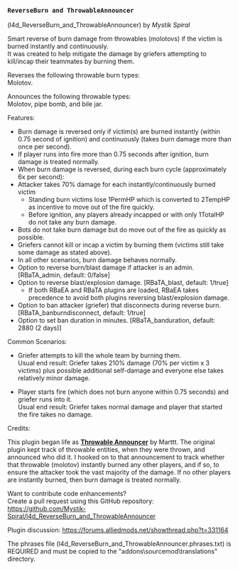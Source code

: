 ### `ReverseBurn and ThrowableAnnouncer`
(l4d_ReverseBurn_and_ThrowableAnnouncer) by *_Mystik Spiral_*  
  
Smart reverse of burn damage from throwables (molotovs) if the victim is burned instantly and continuously.  
It was created to help mitigate the damage by griefers attempting to kill/incap their teammates by burning them.  
  
Reverses the following throwable burn types:  
Molotov.  
  
Announces the following throwable types:  
Molotov, pipe bomb, and bile jar.  
  
  
Features:  
  
- Burn damage is reversed only if victim(s) are burned instantly (within 0.75 second of ignition) and continuously (takes burn damage more than once per second).  
- If player runs into fire more than 0.75 seconds after ignition, burn damage is treated normally.  
- When burn damage is reversed, during each burn cycle (approximately 6x per second):  
- Attacker takes 70% damage for each instantly/continuously burned victim  
  - Standing burn victims lose 1PermHP which is converted to 2TempHP as incentive to move out of the fire quickly.  
  - Before ignition, any players already incapped or with only 1TotalHP do not take any burn damage.  
- Bots do not take burn damage but do move out of the fire as quickly as possible.  
- Griefers cannot kill or incap a victim by burning them (victims still take some damage as stated above).  
- In all other scenarios, burn damage behaves normally.  
- Option to reverse burn/blast damage if attacker is an admin.  [RBaTA_admin, default: 0/false]  
- Option to reverse blast/explosion damage.  [RBaTA_blast, default: 1/true]  
  - If both RBaEA and RBaTA plugins are loaded, RBaEA takes precedence to avoid both plugins reversing blast/explosion damage.  
- Option to ban attacker (griefer) that disconnects during reverse burn. [RBaTA_banburndisconnect, default: 1/true]  
- Option to set ban duration in minutes. [RBaTA_banduration, default: 2880 (2 days)]  
  
  
Common Scenarios:  
  
- Griefer attempts to kill the whole team by burning them.  
Usual end result: Griefer takes 210% damage (70% per victim x 3 victims) plus possible additional self-damage and everyone else takes relatively minor damage.  
  
- Player starts fire (which does not burn anyone within 0.75 seconds) and griefer runs into it.  
Usual end result: Griefer takes normal damage and player that started the fire takes no damage.  
  
  
Credits:  
  
This plugin began life as **[Throwable Announcer](https://forums.alliedmods.net/showthread.php?t=327613)** by Marttt.  The original plugin kept track of throwable entities, when they were thrown, and announced who did it. I hooked on to that announcement to track whether that throwable (molotov) instantly burned any other players, and if so, to ensure the attacker took the vast majority of the damage. If no other players are instantly burned, then burn damage is treated normally.  
  
Want to contribute code enhancements?  
Create a pull request using this GitHub repository:  
https://github.com/Mystik-Spiral/l4d_ReverseBurn_and_ThrowableAnnouncer  

Plugin discussion: https://forums.alliedmods.net/showthread.php?t=331164  
  
The phrases file (l4d_ReverseBurn_and_ThrowableAnnouncer.phrases.txt) is REQUIRED and must be copied to the "addons\sourcemod\translations" directory.
